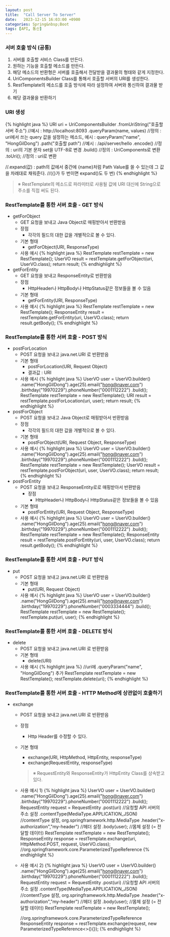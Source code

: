 ```yaml
---
layout: post
title:  "Call Server To Server"
date:   2023-12-15 16:03:00 +0900
categories: Spring&nbsp;Boot
tags: [API, 통신]
---
```


### 서버 호출 방식 (공통)

1. 서버를 호출할 서비스 Class를 만든다.
2. 원하는 기능을 호출할 메소드를 만든다.
3. 해당 메소드의 반환형은 서버를 호출해서 전달받을 결과물의 형태와 같게 지정한다.
4. UriComponentsBuilder Class를 통해서 호출할 서버의 URI를 생성한다.
5. RestTemplate의 메소드를 호출 방식에 따라 설정하여 서버와 통신하여 결과물 받기
6. 해당 결과물을 반환하기

### URI 생성

{% highlight java %}
URI uri = UriComponentsBuilder
.fromUriString("호출할 서버 주소") //예시 : http://localhost:8093
.queryParam(name, values) //정의 : uri에서 쓰는 query 값을 설정하는 메소드, 예시 : queryParam("name", "HongGilDong")
.path("호출할 path") //예시 : /api/server/hello
.encode() //정의 : uri의 기본 문자 set을 UTF-8로 변경
.build() //정의 : UriComponents로 변환
.toUri(); //정의 : uri로 변환

//.expand(값) : path의 값에서 중간에 {name}처럼 Path Value를 쓸 수 있는데 그 값을 차례대로 채워준다.
//({}가 두 번이면 expand()도 두 번)
{% endhighlight %}

>※ RestTemplate의 메소드로 파라미터로 사용될 값에 URI 대신에 String으로 주소를 직접 써도 된다.

### RestTemplate를 통한 서버 호출 - GET 방식

- getForObject
    - GET 요청을 보내고 Java Object로 매핑받아서 반환받음
    - 장점
        - 각각의 필드의 대한 값을 개별적으로 볼 수 있다.
    - 기본 형태
        - getForObject(URI, ResponseType)
    - 사용 예시
        {% highlight java %}
        RestTemplate restTemplate = new RestTemplate();
        UserVO result = restTemplate.getForObject(uri, UserVO.class);
        return result;
        {% endhighlight %}
- getForEntity
    - GET 요청을 보내고 ResponseEntity로 반환받음
    - 장점
        - HttpHeader나 HttpBody나 HttpStatus같은 정보들을 볼 수 있음
    - 기본 형태
        - getForEntity(URI, ResponseType)
    - 사용 예시
        {% highlight java %}
        RestTemplate restTemplate = new RestTemplate();
        ResponseEntity<UserVO> result = restTemplate.getForEntity(uri, UserVO.class);
        return result.getBody();
        {% endhighlight %}

### RestTemplate를 통한 서버 호출 - POST 방식

- postForLocation
    - POST 요청을 보내고 java.net.URI 로 반환받음
    - 기본 형태
        - postForLocation(URI, Request Object)
        - 결과값 : URI
    - 사용 예시
        {% highlight java %}
        UserVO user
            = UserVO.builder()
            .name("HongGilDong").age(25).email("hong@naver.com")
            .birthday("19970229").phoneNumber("0001112222")
            .build();
        RestTemplate restTemplate = new RestTemplate();
        URI result = restTemplate.postForLocation(uri, user);
        return result;
        {% endhighlight %}
- postForObject
    - POST 요청을 보내고 Java Object로 매핑받아서 반환받음
    - 장점
        - 각각의 필드의 대한 값을 개별적으로 볼 수 있다.
    - 기본 형태
        - postForObject(URI, Request Object, ResponseType)
    - 사용 예시
        {% highlight java %}
        UserVO user
            = UserVO.builder()
            .name("HongGilDong").age(25).email("hong@naver.com")
            .birthday("19970229").phoneNumber("0001112222")
            .build();
        RestTemplate restTemplate = new RestTemplate();
        UserVO result = restTemplate.postForObject(uri, user, UserVO.class);
        return result;
        {% endhighlight %}
- postForEntity
    - POST 요청을 보내고 ResponseEntity로로 매핑받아서 반환받음
        - 장점
            - HttpHeader나 HttpBody나 HttpStatus같은 정보들을 볼 수 있음
    - 기본 형태
        - postForEntity(URI, Request Object, ResponseType)
    - 사용 예시
        {% highlight java %}
        UserVO user
            = UserVO.builder()
            .name("HongGilDong").age(25).email("hong@naver.com")
            .birthday("19970229").phoneNumber("0001112222")
            .build();
        RestTemplate restTemplate = new RestTemplate();
        ResponseEntity<UserVO> result = restTemplate.postForEntity(uri, user, UserVO.class);
        return result.getBody();
        {% endhighlight %}

### RestTemplate를 통한 서버 호출 - PUT 방식

- put
    - POST 요청을 보내고 java.net.URI 로 반환받음
    - 기본 형태
        - put(URI, Request Object)
    - 사용 예시
        {% highlight java %}
        UserVO user
            = UserVO.builder()
            .name("HongGilDong").age(25).email("hong@naver.com")
            .birthday("19970229").phoneNumber("0003334444")
            .build();
        RestTemplate restTemplate = new RestTemplate();
        restTemplate.put(uri, user);
        {% endhighlight %}

### RestTemplate를 통한 서버 호출 - DELETE 방식

- delete
    - POST 요청을 보내고 java.net.URI 로 반환받음
    - 기본 형태
        - delete(URI)
    - 사용 예시
        {% highlight java %}
        //uri에 .queryParam("name", "HongGilDong") 추가
        RestTemplate restTemplate = new RestTemplate();
        restTemplate.delete(uri);
        {% endhighlight %}

### RestTemplate를 통한 서버 호출 - HTTP Method에 상관없이 호출하기

- exchange
    - POST 요청을 보내고 java.net.URI 로 반환받음
    - 장점
        - Http Header를 수정할 수 있다.
    - 기본 형태
        - exchange(URI, HttpMethod, HttpEntity, responseType)
        - exchange(RequestEntity, responseType)
        >※ RequestEntity와 ResponseEntity가 HttpEntity Class를 상속받고 있다.
    - 사용 예시 1)
        {% highlight java %}
        UserVO user
            = UserVO.builder()
            .name("HongGilDong").age(25).email("hong@naver.com")
            .birthday("19970229").phoneNumber("0001112222")
            .build();
        RequestEntity<UserVO> request = RequestEntity
                .post(uri) //요청할 API 서버의 주소 설정
                .contentType(MediaType.APPLICATION_JSON) //contentType 설정, org.springframework.http.MediaType
                .header("x-authorization","my-header") //헤더 설정
                .body(user); //몸체 설정 (= 전달할 데이터)
        RestTemplate restTemplate = new RestTemplate();
        ResponseEntity<UserVO> response = restTemplate.exchange(uri, HttpMethod.POST, request, UserVO.class); //org.springframework.core.ParameterizedTypeReference
        {% endhighlight %}

    - 사용 예시 2)
        {% highlight java %}
        UserVO user
            = UserVO.builder()
            .name("HongGilDong").age(25).email("hong@naver.com")
            .birthday("19970229").phoneNumber("0001112222")
            .build();
        RequestEntity<UserVO> request = RequestEntity
                .post(uri) //요청할 API 서버의 주소 설정
                .contentType(MediaType.APPLICATION_JSON) //contentType 설정, org.springframework.http.MediaType
                .header("x-authorization","my-header") //헤더 설정
                .body(user); //몸체 설정 (= 전달할 데이터)
        RestTemplate restTemplate = new RestTemplate();

        //org.springframework.core.ParameterizedTypeReference
        ResponseEntity<UserVO> response = restTemplate.exchange(request, new ParameterizedTypeReference<>(){});
        {% endhighlight %}